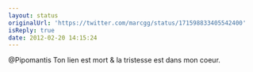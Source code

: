 ```yaml
---
layout: status
originalUrl: 'https://twitter.com/marcgg/status/171598833405542400'
isReply: true
date: 2012-02-20 14:15:24
---
```


@Pipomantis Ton lien est mort & la tristesse est dans mon coeur.

